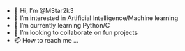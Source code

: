 - 👋 Hi, I’m @MStar2k3
- 👀 I’m interested in Artificial Intelligence/Machine learning 
- 🌱 I’m currently learning Python/C
- 💞️ I’m looking to collaborate on fun projects
- 📫 How to reach me ...

<!---
MStar2k3/MStar2k3 is a ✨ special ✨ repository because its `README.md` (this file) appears on your GitHub profile.
You can click the Preview link to take a look at your changes.
--->
